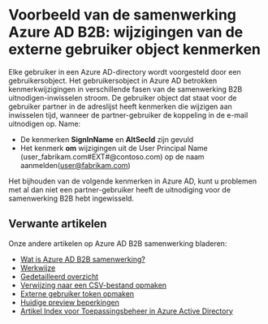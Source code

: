 <properties
   pageTitle="Wijzigingen van een externe gebruiker-object-kenmerken, voor Azure Active Directory B2B samenwerking preview | Microsoft Azure"
   description="Azure Active Directory-B2B ondersteunt uw relaties intern doordat zakenpartners selectief toegang krijgen tot uw zakelijke toepassingen"
   services="active-directory"
   documentationCenter=""
   authors="viv-liu"
   manager="cliffdi"
   editor=""
   tags=""/>

<tags
   ms.service="active-directory"
   ms.devlang="NA"
   ms.topic="article"
   ms.tgt_pltfrm="NA"
   ms.workload="na"
   ms.date="05/09/2016"
   ms.author="viviali"/>

# <a name="azure-ad-b2b-collaboration-preview-external-user-object-attribute-changes"></a>Voorbeeld van de samenwerking Azure AD B2B: wijzigingen van de externe gebruiker object kenmerken

Elke gebruiker in een Azure AD-directory wordt voorgesteld door een gebruikersobject. Het gebruikersobject in Azure AD betrokken kenmerkwijzigingen in verschillende fasen van de samenwerking B2B uitnodigen-inwisselen stroom. De gebruiker object dat staat voor de gebruiker partner in de adreslijst heeft kenmerken die wijzigen aan inwisselen tijd, wanneer de partner-gebruiker de koppeling in de e-mail uitnodigen op. Name:

- De kenmerken **SignInName** en **AltSecId** zijn gevuld
- Het kenmerk **om** wijzigingen uit de User Principal Name (user_fabrikam.com#EXT#@contoso.com) op de naam aanmelden(user@fabrikam.com)

Het bijhouden van de volgende kenmerken in Azure AD, kunt u problemen met al dan niet een partner-gebruiker heeft de uitnodiging voor de samenwerking B2B hebt ingewisseld.

## <a name="related-articles"></a>Verwante artikelen
Onze andere artikelen op Azure AD B2B samenwerking bladeren:

- [Wat is Azure AD B2B samenwerking?](active-directory-b2b-what-is-azure-ad-b2b.md)
- [Werkwijze](active-directory-b2b-how-it-works.md)
- [Gedetailleerd overzicht](active-directory-b2b-detailed-walkthrough.md)
- [Verwijzing naar een CSV-bestand opmaken](active-directory-b2b-references-csv-file-format.md)
- [Externe gebruiker token opmaken](active-directory-b2b-references-external-user-token-format.md)
- [Huidige preview beperkingen](active-directory-b2b-current-preview-limitations.md)
- [Artikel Index voor Toepassingsbeheer in Azure Active Directory](active-directory-apps-index.md)
